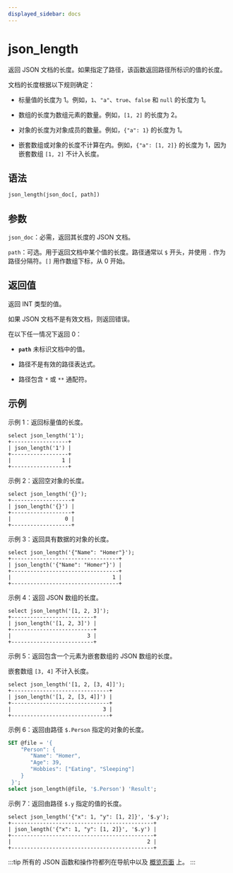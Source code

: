 ```yaml
---
displayed_sidebar: docs
---
```


# json_length

返回 JSON 文档的长度。如果指定了路径，该函数返回路径所标识的值的长度。

文档的长度根据以下规则确定：

- 标量值的长度为 1。例如，`1`、`"a"`、`true`、`false` 和 `null` 的长度为 1。

- 数组的长度为数组元素的数量。例如，`[1, 2]` 的长度为 2。

- 对象的长度为对象成员的数量。例如，`{"a": 1}` 的长度为 1。

- 嵌套数组或对象的长度不计算在内。例如，`{"a": [1, 2]}` 的长度为 1，因为嵌套数组 `[1, 2]` 不计入长度。

## 语法

```Haskell
json_length(json_doc[, path])
```

## 参数

`json_doc`：必需，返回其长度的 JSON 文档。

`path`：可选。用于返回文档中某个值的长度。路径通常以 `$` 开头，并使用 `.` 作为路径分隔符。`[]` 用作数组下标，从 0 开始。

## 返回值

返回 INT 类型的值。

如果 JSON 文档不是有效文档，则返回错误。

在以下任一情况下返回 0：

- **`path`** 未标识文档中的值。

- 路径不是有效的路径表达式。

- 路径包含 `*` 或 `**` 通配符。

## 示例

示例 1：返回标量值的长度。

```Plain
select json_length('1');
+------------------+
| json_length('1') |
+------------------+
|                1 |
+------------------+
```

示例 2：返回空对象的长度。

```Plain
select json_length('{}');
+-------------------+
| json_length('{}') |
+-------------------+
|                 0 |
+-------------------+
```

示例 3：返回具有数据的对象的长度。

```Plain
select json_length('{"Name": "Homer"}');
+----------------------------------+
| json_length('{"Name": "Homer"}') |
+----------------------------------+
|                                1 |
+----------------------------------+
```

示例 4：返回 JSON 数组的长度。

```plain text
select json_length('[1, 2, 3]');
+--------------------------+
| json_length('[1, 2, 3]') |
+--------------------------+
|                        3 |
+--------------------------+
```

示例 5：返回包含一个元素为嵌套数组的 JSON 数组的长度。

嵌套数组 `[3, 4]` 不计入长度。

```plain text
select json_length('[1, 2, [3, 4]]');
+-------------------------------+
| json_length('[1, 2, [3, 4]]') |
+-------------------------------+
|                             3 |
+-------------------------------+
```

示例 6：返回由路径 `$.Person` 指定的对象的长度。

```SQL
SET @file = '{  
    "Person": {    
       "Name": "Homer", 
       "Age": 39,
       "Hobbies": ["Eating", "Sleeping"]  
    }
 }';
select json_length(@file, '$.Person') 'Result';
```

示例 7：返回由路径 `$.y` 指定的值的长度。

```plain text
select json_length('{"x": 1, "y": [1, 2]}', '$.y');
+---------------------------------------------+
| json_length('{"x": 1, "y": [1, 2]}', '$.y') |
+---------------------------------------------+
|                                           2 |
+---------------------------------------------+
```

:::tip
所有的 JSON 函数和操作符都列在导航中以及 [概览页面](../overview-of-json-functions-and-operators.md) 上。
:::